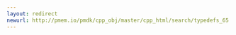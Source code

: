 ```yaml
---
layout: redirect
newurl: http://pmem.io/pmdk/cpp_obj/master/cpp_html/search/typedefs_65.html
---
```


